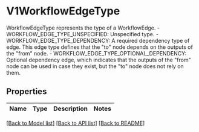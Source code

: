 # V1WorkflowEdgeType

WorkflowEdgeType represents the type of a WorkflowEdge.   - WORKFLOW_EDGE_TYPE_UNSPECIFIED: Unspecified type.  - WORKFLOW_EDGE_TYPE_DEPENDENCY: A required dependency type of edge. This edge type defines that the \"to\" node depends on the outputs of the \"from\" node.  - WORKFLOW_EDGE_TYPE_OPTIONAL_DEPENDENCY: Optional dependency edge, which indicates that the outputs of the \"from\" node can be used in case they exist, but the \"to\" node does not rely on them.

## Properties

Name | Type | Description | Notes
------------ | ------------- | ------------- | -------------

[[Back to Model list]](../README.md#documentation-for-models) [[Back to API list]](../README.md#documentation-for-api-endpoints) [[Back to README]](../README.md)


